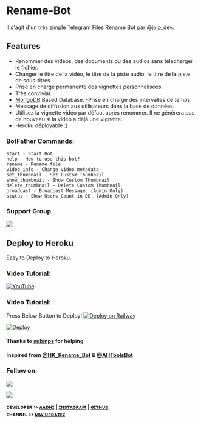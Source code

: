 # Rename-Bot
Il s'agit d'un très simple Telegram Files Rename Bot  par [@jojo_dev](https://t.me/jojo_dev).

## Features
- Renommer des vidéos, des documents ou des audios sans télécharger le fichier.
- Changer le titre de la vidéo, le titre de la piste audio, le titre de la piste de sous-titres.
- Prise en charge permanente des vignettes personnalisées.
- Très convivial.
- [MongoDB](https://mongodb.com) Based Database.
-Prise en charge des intervalles de temps.
- Message de diffusion aux utilisateurs dans la base de données.
- Utilisez la vignette vidéo par défaut après renommer. Il ne générera pas de nouveau si la vidéo a déjà une vignette.
- Heroku déployable :)

### BotFather Commands:
```
start - Start Bot
help - How to use this bot?
rename - Rename file
video_info - Change video metadata
set_thumbnail - Set Custom Thumbnail
show_thumbnail - Show Custom Thumbnail
delete_thumbnail - Delete Custom Thumbnail
broadcast - Broadcast Message. (Admin Only)
status - Show Users Count in DB. (Admin Only)
```

### Support Group
<a href="https://t.me/JoinOT"><img src="https://img.shields.io/badge/Telegram-Join%20Telegram%20Group-blue.svg?logo=telegram"></a>

## Deploy to Heroku
Easy to Deploy to Heroku.

### Video Tutorial:
[![YouTube](https://img.shields.io/badge/YouTube-Video%20Tutorial-red?logo=youtube)](https://youtu.be/edcOa_cZWg4)
### Video Tutorial:

Press Below Button to Deploy!
[![Deploy on Railway](https://railway.app/button.svg)](https://railway.app/new/template/D3JJft?referralCode=jojo_dev)

[![Deploy](https://www.herokucdn.com/deploy/button.svg)](https://heroku.com/deploy?template=https://github.com/joel710/OP-Rename-Bot)

#### Thanks to [subinps](https://github.com/subinps) for helping
#### Inspired from [@HK_Rename_Bot](https://t.me/HK_Rename_Bot) & [@AHToolsBot](https://t.me/AHToolsBot)

### Follow on:
<p align="left">
<a href="https://github.com/AbirHasan2005"><img src="https://img.shields.io/badge/GitHub-Follow%20on%20GitHub-inactive.svg?logo=github"></a>
</p>

<a href="https://instagram.com/AbirHasan2005"><img src="https://img.shields.io/badge/Instagram-Follow%20on%20Instagram-important.svg?logo=instagram"></a>
</p>


<b>ᴅᴇᴠᴇʟᴏᴘᴇʀ ›› [ᴀᴀᴅʜɪ](https://telegram.dog/AboutAadhi) | [ɪɴsᴛᴀɢʀᴀᴍ](https://www.instagram.com/_aadil_m__/) | [ɢɪᴛʜᴜʙ](GitHub.com/Aadhi000)</b>                                                                                                                                                                                    
<b>ᴄʜᴀɴɴᴇʟ ›› [ᴍᴡ ᴜᴘᴅᴀᴛᴇᴢ](https://t.me/MWUpdatez)</b>
